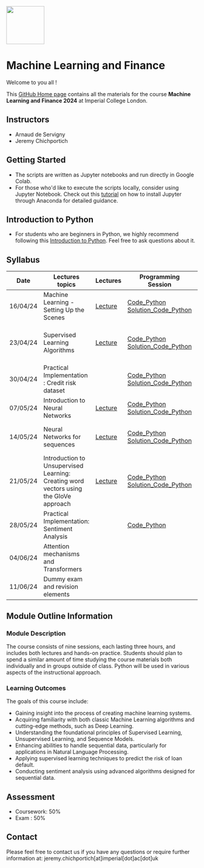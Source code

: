 
<img src="https://drive.google.com/uc?export=view&id=1gmxxmwCR1WXK0IYtNqvE4QXFleznWqQO" height="100"/>  <h1>Machine Learning and Finance </h1>

Welcome to you all !

This [GitHub Home page](https://github.com/Jandsy/ml_finance_imperial) contains all the materials for the course **Machine Learning and Finance 2024** at Imperial College London.

## Instructors
* Arnaud de Servigny
* Jeremy Chichportich

## Getting Started

* The scripts are written as Jupyter notebooks and run directly in Google Colab.
* For those who'd like to execute the scripts locally, consider using Jupyter Notebook. Check out this [tutorial](https://test-jupyter.readthedocs.io/en/latest/install.html) on how to install Jupyter through Anaconda for detailed guidance.

## Introduction to Python
* For students who are beginners in Python, we highly recommend following this [Introduction to Python](Additional_Materials/Programming_Session_0.ipynb). Feel free to ask questions about it. 

## Syllabus 

| Date    |  Lectures topics  | Lectures | Programming Session | Interactive Session |Quiz | Additional Reading |
|----------| ----------- | ----------- |  ----------- | ----------- | ----------- | ----------- | 
| 16/04/24 |  Machine Learning - Setting Up the Scenes |[Lecture](Lectures/Lecture_1.pdf) | [Code_Python](https://github.com/Jandsy/ml_finance_imperial/Programming_Sessions/Programming_session_1/Programming_session_1.ipynb "Programming Session_1")  [Solution_Code_Python](Programming_Sessions/Programming_session_1/Programming_session_1_correction.ipynb "Programming Session_1_Corrected")| [Interactive Session](https://forms.gle/e1AQ7HZxB5YBRx986) [Interactive Session 2](https://forms.gle/f9qsVyGWQpDwA9UA6)  | [Quiz Link 1](https://forms.gle/PaQNYZNV6vLTaYGfA) [Quiz Corrected](Quizzs/Quizz_1_corrected.pdf)| [Code_Python](Additional_Materials/Optional_Reading_Session_1.ipynb)  |
| 23/04/24 |  Supervised Learning Algorithms|[Lecture](Lectures/Lecture_2.pdf) | [Code_Python](Programming_Sessions/Programming_session_2/Programming_Session_2.ipynb "Programming Session_2") [Solution_Code_Python](Programming_Sessions/Programming_session_2/Programming_Session_2_corrected.ipynb "Programming_Session_2_Corrected")| | [Quiz Grp 1]([https://forms.gle/p8F9ShVCfYHHSSk38])   [Quiz Grp 2](https://forms.gle/nWF3xsxt5qoqzghJ7)  [Quiz Corrected](Quizzs/Quiz_2_corrected.pdf)| [Code Python](Additional_Materials/Optional_Reading_Session_2.ipynb)
| 30/04/24 |  Practical Implementation : Credit risk dataset | |[Code_Python](Programming_Sessions/Programming_session_3/Programming_Session_3.ipynb "Programming Session_3") [Solution_Code_Python](Programming_Sessions/Programming_session_3/Solution_Programming_Session_3.ipynb "Programming_Session_3_Corrected") | | |
| 07/05/24 |  Introduction to Neural Networks |[Lecture](Lectures/Lecture_4.pdf)| [Code_Python](Programming_Sessions/Programming_session_4/Programming_Session_4.ipynb "Programming Session_4") [Solution_Code_Python](Programming_Sessions/Programming_session_4/Solution_Programming_Session_4.ipynb "Programming Session_4") | | |
| 14/05/24 |  Neural Networks for sequences| [Lecture](Lectures/Lecture_6.pdf)|[Code_Python](Programming_Sessions/Programming_session_5/Programming_Session_5.ipynb "Programming Session_5") [Solution_Code_Python](Programming_Sessions/Programming_session_5/Solution_Programming_session_5.ipynb "Programming Session_5")  | [Interactive Session 1](https://forms.gle/NAXXG3UEGwDrrEmC9) [Interactive Session 2](https://forms.gle/pd6nDPcJ6Fr6Hq9Y9)| |
| 21/05/24 |  Introduction to Unsupervised Learning: Creating word vectors using the GloVe approach  | [Lecture](Lectures/Lecture_5.pdf)|[Code_Python](Programming_Sessions/Programming_session_6/Programming_Session_GLOVE.ipynb "Programming Session_6") [Solution_Code_Python](Programming_Sessions/Programming_session_6/Solution_Programming_Session_GLOVE.ipynb "Programming Session_6") | | [Quizz](https://forms.gle/oq4GhL7RP5SZXEEi9) | [GloVe Paper](Additional_Materials/glove.pdf)
| 28/05/24 |  Practical Implementation: Sentiment Analysis| | [Code_Python](Programming_Sessions/Programming_session_7/Programming_Session_7.ipynb "Programming Session_7")| |[Quizz](https://forms.gle/KbBd7P4iGmigsXr78) |
| 04/06/24 |  Attention mechanisms and Transformers | | | | |
| 11/06/24 |  Dummy exam and revision elements | | | | |<br/>


## Module Outline Information

### Module Description
The course consists of nine sessions, each lasting three hours, and includes both lectures and hands-on practice. Students should plan to spend a similar amount of time studying the course materials both individually and in groups outside of class. Python will be used in various aspects of the instructional approach.


### Learning Outcomes 


The goals of this course include:

* Gaining insight into the process of creating machine learning systems.
* Acquiring familiarity with both classic Machine Learning algorithms and cutting-edge methods, such as Deep Learning.
* Understanding the foundational principles of Supervised Learning, Unsupervised Learning, and Sequence Models.
* Enhancing abilities to handle sequential data, particularly for applications in Natural Language Processing.
* Applying supervised learning techniques to predict the risk of loan default.
* Conducting sentiment analysis using advanced algorithms designed for sequential data.


## Assessment 

* Coursework: 50%
* Exam : 50% 


## Contact

Please feel free to contact us if you have any questions or require further information at: jeremy.chichportich[at]imperial[dot]ac[dot]uk

